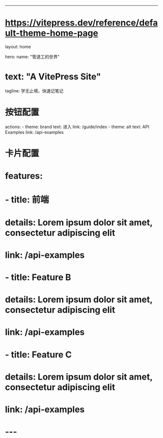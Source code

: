 ---
# https://vitepress.dev/reference/default-theme-home-page
layout: home 

hero:
  name: "管道工的世界"
  # text: "A VitePress Site"
  tagline: 学无止境，快速记笔记

  # 按钮配置
  actions:
    - theme: brand
      text: 进入
      link: /guide/index
    - theme: alt
      text: API Examples
      link: /api-examples

# 卡片配置
# features:
#   - title: 前端
#     details: Lorem ipsum dolor sit amet, consectetur adipiscing elit
#     link: /api-examples
#   - title: Feature B
#     details: Lorem ipsum dolor sit amet, consectetur adipiscing elit
#     link: /api-examples
#   - title: Feature C
#     details: Lorem ipsum dolor sit amet, consectetur adipiscing elit
#     link: /api-examples
# ---

